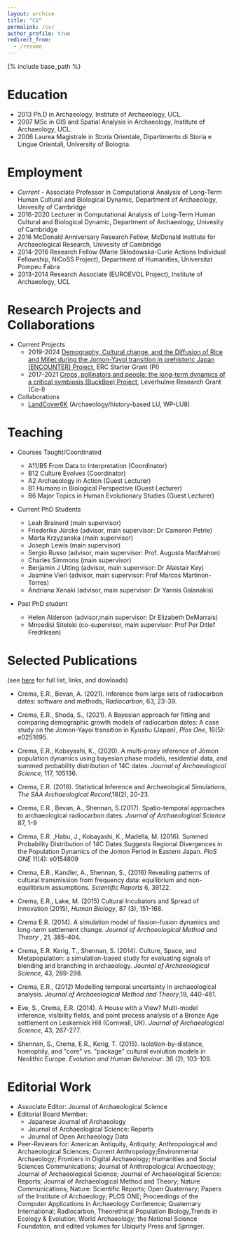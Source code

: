 ```yaml
---
layout: archive
title: "CV"
permalink: /cv/
author_profile: true
redirect_from:
  - /resume
---
```


{% include base_path %}

Education
======
* 2013 Ph.D in Archaeology, Institute of Archaeology, UCL. 
* 2007 MSc in GIS and Spatial Analysis in Archaeology, Institute of Archaeology, UCL.
* 2006 Laurea Magistrale in Storia Orientale, Dipartimento di Storia e Lingue Orientali, University of Bologna.

Employment
======
* _Current_ - Associate Professor in Computational Analysis of Long-Term Human Cultural and Biological Dynamic, Department of Archaeology, Univesity of Cambridge
* 2016-2020 Lecturer in Computational Analysis of Long-Term Human Cultural and Biological Dynamic, Department of Archaeology, Univesity of Cambridge
* 2016 McDonald Anniversary Research Fellow, McDonald Institute for Archaeological Research, Univesity of Cambridge
* 2014-2016 Research Fellow (Marie Skłodowska-Curie Actions Individual Fellowship, NiCoSS Project), Department of Humanities, Universitat Pompeu Fabra
* 2013-2014 Research Associate (EUROEVOL Project), Institute of Archaeology, UCL

Research Projects and Collaborations
======
* Current Projects
  * 2019-2024 [Demography, Cultural change, and the Diffusion of Rice and Millet during the Jomon-Yayoi transition in prehistoric Japan (ENCOUNTER) Project](https://www.encounterproject.info/), ERC Starter Grant (PI)
  * 2017-2021 [Crops, pollinators and people: the long-term dynamics of a critical symbiosis (BuckBee) Project](https://www.arch.cam.ac.uk/research/projects/current-projects/buckbee-project), Leverhulme Research Grant (Co-I)
* Collaborations
  * [LandCover6K](http://pastglobalchanges.org/science/wg/landcover6k/intro) (Archaeology/history-based LU, WP-LU8)

Teaching
======
* Courses Taught/Coordinated
  * A11/B5 From Data to Interpretation (Coordinator)
  * B12 Culture Evolves (Coordinator)
  * A2 Archaeology in Action (Guest Lecturer)
  * B1 Humans in Biological Perspective (Guest Lecturer)
  * B6 Major Topics in Human Evolutionary Studies (Guest Lecturer)
  
* Current PhD Students
  * Leah Brainerd (main supervisor)
  * Friederike Jürcke (advisor, main supervisor: Dr Cameron Petrie)
  * Marta Krzyzanska (main supervisor)
  * Joseph Lewis (main supervisor)
  * Sergio Russo (advisor, main supervisor: Prof. Augusta MacMahon)
  * Charles Simmons (main supervisor)
  * Benjamin J Utting (advisor, main supervisor: Dr Alaistair Key)
  * Jasmine Vieri (advisor, main supervisor: Prof Marcos Martinon-Torres)
  * Andriana Xenaki (advisor, main supervisor: Dr Yannis Galanakis)
  
* Past PhD student
  * Helen Alderson (advisor,main supervisor: Dr Elizabeth DeMarrais)
  * Mncedisi Siteleki (co-supervisor, main supervisor: Prof Per Ditlef Fredriksen)


Selected Publications
======
(see [here](https://ercrema.github.io/publications/) for full list, links, and dowloads)

* Crema, E.R., Bevan, A. (2021). Inference from large sets of radiocarbon dates: software and methods, _Radiocarbon_, 63, 23-39.

* Crema, E.R., Shoda, S., (2021). A Bayesian approach for fitting and comparing demographic growth models of radiocarbon dates: A case study on the Jomon-Yayoi transition in Kyushu (Japan), _Plos One_, 16(5): e0251695.

* Crema, E.R., Kobayashi, K., (2020). A multi-proxy inference of Jōmon population dynamics using bayesian phase models, residential data, and summed probability distribution of 14C dates. _Journal of Archaeological Science_, 117, 105136. 

* Crema, E.R. (2018). Statistical Inference and Archaeological Simulations, _The SAA Archaeological Record_,18(2), 20-23.

* Crema, E.R., Bevan, A., Shennan, S.(2017). Spatio-temporal approaches to archaeological radiocarbon dates. _Journal of Archaeological Science_ 87, 1-9

* Crema, E.R. ,Habu, J., Kobayashi, K., Madella, M. (2016). Summed Probability Distribution of 14C Dates Suggests Regional Divergences in the Population Dynamics of the Jomon Period in Eastern Japan. _PloS ONE_ 11(4): e0154809

* Crema, E.R., Kandler, A., Shennan, S., (2016) Revealing patterns of cultural transmission from frequency data: equilibrium and non-equilibrium assumptions. _Scientific Reports_ 6, 39122. 

* Crema, E.R., Lake, M. (2015) Cultural Incubators and Spread of Innovation (2015), _Human Biology_, 87 (3), 151-168.

* Crema E.R. (2014). A simulation model of fission-fusion dynamics and long-term settlement change. _Journal of Archaeological Method and Theory_ , 21, 385-404.

* Crema, E.R. Kerig, T., Shennan, S. (2014). Culture, Space, and Metapopulation: a simulation-based study for evaluating signals of blending and branching in archaeology. _Journal of Archaeological Science_, 43, 289-298.

* Crema, E.R., (2012) Modelling temporal uncertainty in archaeological analysis. _Journal of Archaeological Method and Theory_,19, 440-461.

* Eve, S., Crema, E.R. (2014). A House with a View?  Multi-model inference, visibility fields, and point process analysis of a Bronze Age settlement on Leskernick Hill (Cornwall, UK). _Journal of Archaeological Science_, 43, 267-277.

* Shennan, S., Crema, E.R., Kerig, T. (2015). Isolation-by-distance, homophily, and "core" vs. "package" cultural evolution models in Neolithic Europe. _Evolution and Human Behaviour_. 36 (2), 103-109.

Editorial Work
======
* Associate Editor: Journal of Archaeological Science
* Editorial Board Member:
  * Japanese Journal of Archaeology
  * Journal of Archaeological Science: Reports
  * Journal of Open Archaeology Data
* Peer-Reviews for: American Antiquity, Antiquity; Anthropological and Archaeological Sciences; Current Anthropology;Environmental Archaeology; Frontiers in Digital Archaeology; Humanities and Social Sciences Communications; Journal of Anthropological Archaeology; Journal of Archaeological Science; Journal of Archaeological Science: Reports; Journal of Archaeological Method and Theory; Nature Communications; Nature: Scientific Reports;  Open Quaternary; Papers of the Institute of Archaeology; PLOS ONE; Proceedings of the Computer Applications in Archaeology Conference; Quaternary International; Radiocarbon, Theorethical Population Biology,Trends in Ecology & Evolution; World Archaeology; the National Science Foundation, and edited volumes for Ubiquity Press and Springer.

  
